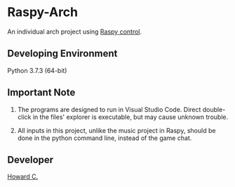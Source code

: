 # Raspy-Arch

An individual arch project using [Raspy control](https://github.com/ArkciaDragone/Raspy).

## Developing Environment

Python 3.7.3 (64-bit)

## Important Note

1. The programs are designed to run in Visual Studio Code. Direct double-click in the files' explorer is executable, but may cause unknown trouble.

2. All inputs in this project, unlike the music project in Raspy, should be done in the python command line, instead of the game chat.

## Developer

[Howard C.](https://github.com/Howard-C)
